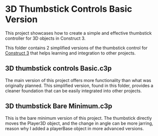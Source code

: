 # 3D Thumbstick Controls Basic Version

This project showcases how to create a simple and effective thumbstick controller for 3D objects in Construct 3.

This folder contains 2 simplified versions of the thumbstick control for [Construct 3](https://www.construct.net/en) that helps learning and integration to other projects.

## 3D thumbstick controls Basic.c3p

The main version of this project offers more functionality than what was originally planned. This simplified version, found in this folder, provides a cleaner foundation that can be easily integrated into other projects.

## 3D thumbstick Bare Minimum.c3p

This is the bare minimum version of this project. The thumbstick directly moves the Player3D object, and the change in angle can be more jarring, reason why I added a playerBase object in more advanced versions.